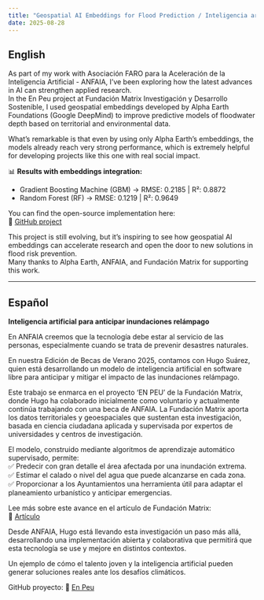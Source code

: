 ```yaml
---
title: "Geospatial AI Embeddings for Flood Prediction / Inteligencia artificial para anticipar inundaciones relámpago"
date: 2025-08-28
---
```


## English

As part of my work with Asociación FARO para la Aceleración de la Inteligencia Artificial - ANFAIA, I’ve been exploring how the latest advances in AI can strengthen applied research.  
In the En Peu project at Fundación Matrix Investigación y Desarrollo Sostenible, I used geospatial embeddings developed by Alpha Earth Foundations (Google DeepMind) to improve predictive models of floodwater depth based on territorial and environmental data.

What’s remarkable is that even by using only Alpha Earth’s embeddings, the models already reach very strong performance, which is extremely helpful for developing projects like this one with real social impact.

📊 **Results with embeddings integration:**  
- Gradient Boosting Machine (GBM) → RMSE: 0.2185 | R²: 0.8872  
- Random Forest (RF) → RMSE: 0.1219 | R²: 0.9649

You can find the open-source implementation here:  
🔗 [GitHub project](https://lnkd.in/d54jNUgU)

This project is still evolving, but it’s inspiring to see how geospatial AI embeddings can accelerate research and open the door to new solutions in flood risk prevention.  
Many thanks to Alpha Earth, ANFAIA, and Fundación Matrix for supporting this work.

---

## Español

**Inteligencia artificial para anticipar inundaciones relámpago**

En ANFAIA creemos que la tecnología debe estar al servicio de las personas, especialmente cuando se trata de prevenir desastres naturales.

En nuestra Edición de Becas de Verano 2025, contamos con Hugo Suárez, quien está desarrollando un modelo de inteligencia artificial en software libre para anticipar y mitigar el impacto de las inundaciones relámpago.

Este trabajo se enmarca en el proyecto ‘EN PEU’ de la Fundación Matrix, donde Hugo ha colaborado inicialmente como voluntario y actualmente continúa trabajando con una beca de ANFAIA. La Fundación Matrix aporta los datos territoriales y geoespaciales que sustentan esta investigación, basada en ciencia ciudadana aplicada y supervisada por expertos de universidades y centros de investigación.

El modelo, construido mediante algoritmos de aprendizaje automático supervisado, permite:  
✅ Predecir con gran detalle el área afectada por una inundación extrema.  
✅ Estimar el calado o nivel del agua que puede alcanzarse en cada zona.  
✅ Proporcionar a los Ayuntamientos una herramienta útil para adaptar el planeamiento urbanístico y anticipar emergencias.

Lee más sobre este avance en el artículo de Fundación Matrix:  
🔗 [Artículo](https://lnkd.in/dJ2HjfTY)

Desde ANFAIA, Hugo está llevando esta investigación un paso más allá, desarrollando una implementación abierta y colaborativa que permitirá que esta tecnología se use y mejore en distintos contextos.

Un ejemplo de cómo el talento joven y la inteligencia artificial pueden generar soluciones reales ante los desafíos climáticos.

GitHub proyecto: 🔗 [En Peu](https://lnkd.in/dbENYdnr)
